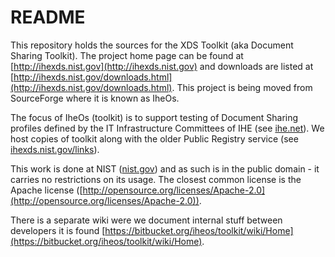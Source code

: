 # README #

This repository holds the sources for the XDS Toolkit (aka Document Sharing Toolkit).  The project home page can be found at [http://ihexds.nist.gov](http://ihexds.nist.gov) and downloads are listed at [http://ihexds.nist.gov/downloads.html](http://ihexds.nist.gov/downloads.html). This project is being moved from SourceForge where it is known as IheOs. 

The focus of IheOs (toolkit) is to support testing of Document Sharing profiles defined by the IT Infrastructure Committees of IHE (see [ihe.net](ihe.net)). We host copies of toolkit along with the older Public Registry service (see [ihexds.nist.gov/links](ihexds.nist.gov/links)). 

This work is done at NIST ([nist.gov](nist.gov)) and as such is in the public domain - it carries no restrictions on its usage. The closest common license is the Apache license ([http://opensource.org/licenses/Apache-2.0](http://opensource.org/licenses/Apache-2.0)).

There is a separate wiki were we document internal stuff between developers it is found [https://bitbucket.org/iheos/toolkit/wiki/Home](https://bitbucket.org/iheos/toolkit/wiki/Home).